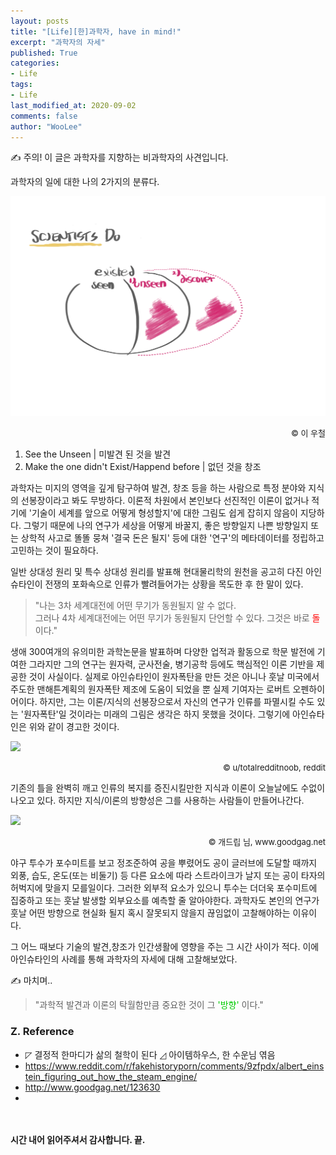 ```yaml
---
layout: posts
title: "[Life][한]과학자, have in mind!"
excerpt: "과학자의 자세"
published: True
categories:
- Life
tags:
- Life
last_modified_at: 2020-09-02
comments: false
author: "WooLee"
---
```


&#9997;	주의! 이 글은 과학자를 지향하는 비과학자의 사견입니다.

과학자의 일에 대한 나의 2가지의 분류다.

<img src="/assets/img/scientist/fig1.png">
<p style="text-align:right;"><font size="2">&copy;	이 우철</font></p>




1. See the Unseen | 미발견 된 것을 발견
2. Make the one didn't Exist/Happend before | 없던 것을 창조

과학자는 미지의 영역을 깊게 탐구하여 발견, 창조 등을 하는 사람으로 특정 분야와 지식의 선봉장이라고 봐도 무방하다. 이론적 차원에서 본인보다 선진적인 이론이 없거나 적기에 '기술이 세계를 앞으로 어떻게 형성할지'에 대한 그림도 쉽게 잡히지 않음이 지당하다. 그렇기 때문에 나의 연구가 세상을 어떻게 바꿀지, 좋은 방향일지 나쁜 방향일지 또는 상학적 사고로 똘똘 뭉쳐 '결국 돈은 될지' 등에 대한 '연구'의 메타데이터를 정립하고 고민하는 것이 필요하다. 

일반 상대성 원리 및 특수 상대성 원리를 발표해 현대물리학의 원천을 공고히 다진 아인슈타인이 전쟁의 포화속으로 인류가 빨려들어가는 상황을 목도한 후 한 말이 있다.

> "나는 3차 세계대전에 어떤 무기가 동원될지 알 수 없다.<br>
> 그러나 4차 세계대전에는 어떤 무기가 동원될지 단언할 수 있다. 그것은 바로 <span style = "color:red"> 돌 </span>이다."  

생애 300여개의 유의미한 과학논문을 발표하며 다양한 업적과 활동으로 학문 발전에 기여한 그라지만 그의 연구는 원자력, 군사전술, 병기공학 등에도 핵심적인 이론 기반을 제공한 것이 사실이다. 실제로 아인슈타인이 원자폭탄을 만든 것은 아니나 훗날 미국에서 주도한 맨해튼계획의 원자폭탄 제조에 도움이 되었을 뿐 실제 기여자는 로버트 오펜하이어이다. 하지만, 그는 이론/지식의 선봉장으로서 자신의 연구가 인류를 파멸시킬 수도 있는 '원자폭탄'일 것이라는 미래의 그림은 생각은 하지 못했을 것이다. 그렇기에 아인슈타인은 위와 같이 경고한 것이다.

<img src = "https://preview.redd.it/ax5uv5qiwwz11.jpg?width=960&crop=smart&auto=webp&s=40a27878531a551cf5bd2e285b1cc0d341a5ba51">
<p style="text-align:right;"><font size="2">&copy;	u/totalredditnoob, reddit</font></p>
기존의 틀을 완벽히 깨고 인류의 복지를 증진시킬만한 지식과 이론이 오늘날에도 수없이 나오고 있다. 하지만 지식/이론의 방향성은 그를 사용하는 사람들이 만들어나간다. <br>

<img src = "http://www.goodgag.net/_data/up/1712/30065a27b44257c702411106.gif"><br>
<p style="text-align:right;"><font size="2">&copy;	개드립 님, www.goodgag.net</font></p>
야구 투수가 포수미트를 보고 정조준하여 공을 뿌렸어도 공이 글러브에 도달할 때까지 외풍, 습도, 온도(또는 비둘기) 등 다른 요소에 따라 스트라이크가 날지 또는 공이 타자의 허벅지에 맞을지 모를일이다. 그러한 외부적 요소가 있으니 투수는 더더욱 포수미트에 집중하고 또는 훗날 발생할 외부요소를 예측할 줄 알아야한다. 과학자도 본인의 연구가 훗날 어떤 방향으로 현실화 될지 혹시 잘못되지 않을지 끊임없이 고찰해야하는 이유이다.


<!-- <font size="2">&copy;	개드립 님, www.goodgag.net</font> -->

그 어느 때보다 기술의 발견,창조가 인간생활에 영향을 주는 그 시간 사이가 적다. 이에 아인슈타인의 사례를 통해 과학자의 자세에 대해 고찰해보았다. 


&#9997;	마치며..
> "과학적 발견과 이론의 탁월함만큼 중요한 것이 그 <span style = "color:#00cc00"> '방향' </span>이다."


### Z. Reference
- &#9720;	 결정적 한마디가 삶의 철학이 된다 &#9727;	 아이템하우스, 한 수운님 엮음
- https://www.reddit.com/r/fakehistoryporn/comments/9zfpdx/albert_einstein_figuring_out_how_the_steam_engine/
- http://www.goodgag.net/123630
-
<br><br>**시간 내어 읽어주셔서 감사합니다. 끝.**